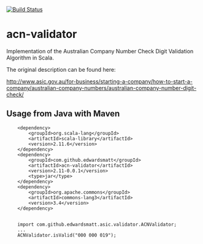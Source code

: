 [![Build Status](https://travis-ci.org/edwardsmatt/acn-validator.svg?branch=master)](https://travis-ci.org/edwardsmatt/acn-validator)
# acn-validator
Implementation of the Australian Company Number Check Digit Validation Algorithm in Scala.

The original description can be found here:

http://www.asic.gov.au/for-business/starting-a-company/how-to-start-a-company/australian-company-numbers/australian-company-number-digit-check/

## Usage from Java with Maven

        <dependency>
            <groupId>org.scala-lang</groupId>
            <artifactId>scala-library</artifactId>
            <version>2.11.6</version>
        </dependency>
        <dependency>
            <groupId>com.github.edwardsmatt</groupId>
            <artifactId>acn-validator</artifactId>
            <version>2.11-0.0.1</version>
            <type>jar</type>
        </dependency>
        <dependency>
            <groupId>org.apache.commons</groupId>
            <artifactId>commons-lang3</artifactId>
            <version>3.4</version>
        </dependency>


        import com.github.edwardsmatt.asic.validator.ACNValidator;
        ...
        ACNValidator.isValid("000 000 019");
